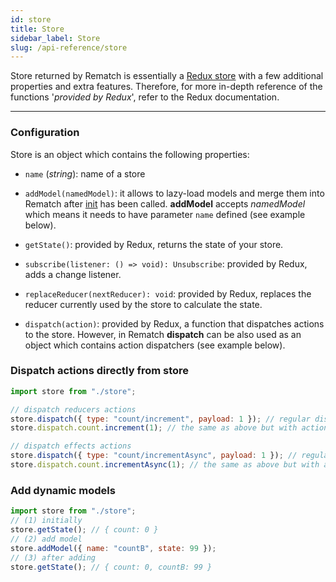 ```yaml
---
id: store
title: Store
sidebar_label: Store
slug: /api-reference/store
---
```


Store returned by Rematch is essentially a [Redux store](https://redux.js.org/api/store) with a few additional properties and extra features. Therefore, for more in-depth reference of the functions '_provided by Redux_', refer to the Redux documentation.

---

### Configuration

Store is an object which contains the following properties:

- `name` (_string_): name of a store

- `addModel(namedModel)`: it allows to lazy-load models and merge them into Rematch after [init](/docs/api-reference#initconfig) has been called. **addModel** accepts _namedModel_ which means it needs to have parameter `name` defined (see example below).

- `getState()`: provided by Redux, returns the state of your store.

- `subscribe(listener: () => void): Unsubscribe`: provided by Redux, adds a change listener.

- `replaceReducer(nextReducer): void`: provided by Redux, replaces the reducer currently used by the store to calculate the state.

- `dispatch(action)`: provided by Redux, a function that dispatches actions to the store. However, in Rematch **dispatch** can be also used as an object which contains action dispatchers (see example below).

### Dispatch actions directly from store

```js
import store from "./store";

// dispatch reducers actions
store.dispatch({ type: "count/increment", payload: 1 }); // regular dispatch usage
store.dispatch.count.increment(1); // the same as above but with action dispatcher

// dispatch effects actions
store.dispatch({ type: "count/incrementAsync", payload: 1 }); // regular dispatch usage
store.dispatch.count.incrementAsync(1); // the same as above but with action dispatcher
```

### Add dynamic models

```js
import store from "./store";
// (1) initially
store.getState(); // { count: 0 }
// (2) add model
store.addModel({ name: "countB", state: 99 });
// (3) after adding
store.getState(); // { count: 0, countB: 99 }
```
